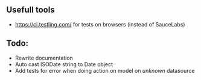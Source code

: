 ## Usefull tools

* https://ci.testling.com/ for tests on browsers (instead of SauceLabs)

## Todo:

* Rewrite documentation
* Auto cast ISODate string to Date object
* Add tests for error when doing action on model on _unknown_ datasource
